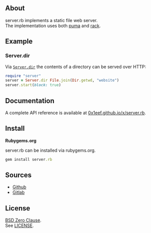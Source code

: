 ## About

server.rb implements a static file web server. <br>
The implementation uses both [puma](https://github.com/puma/puma) and [rack](https://github.com/rack/rack).

## Example

### Server.dir

Via [`Server.dir`](http://0x1eef.github.io/x/server.rb/Server.html#dir-class_method)
the contents of a directory can be served over HTTP:

```ruby
require "server"
server = Server.dir File.join(Dir.getwd, "website")
server.start(block: true)
```

## Documentation

A complete API reference is available at 
[0x1eef.github.io/x/server.rb](https://0x1eef.github.io/x/server.rb).

## Install

**Rubygems.org**

server.rb can be installed via rubygems.org.

``` ruby
gem install server.rb
```

## Sources

* [Github](https://github.com/0x1eef/server.rb#readme)
* [Gitlab](https://gitlab.com/0x1eef/server.rb#about)

## License

[BSD Zero Clause](https://choosealicense.com/licenses/0bsd/).
<br>
See [LICENSE](./LICENSE).
